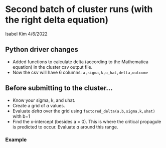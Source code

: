 Second batch of cluster runs (with the right delta equation)
================
Isabel Kim
4/6/2022

## Python driver changes

-   Added functions to calculate delta (according to the Mathematica
    equation) in the cluster csv output file.
-   Now the csv will have 6 columns: `a,sigma,k,u_hat,delta,outcome`

## Before submitting to the cluster…

-   Know your sigma, k, and uhat.
-   Create a grid of *a* values.
-   Evaluate *delta* over the grid using
    `factored_delta(a,b,sigma,k,uhat)` with b=1
-   Find the x-intercept (besides a = 0). This is where the critical
    propagule is predicted to occur. Evaluate *a* around this range.

### Example
